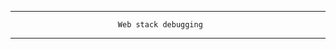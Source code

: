 -------------------------------------------------------------------------------
                            Web stack debugging
-------------------------------------------------------------------------------

